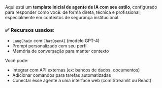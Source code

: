 Aqui está um **template inicial de agente de IA com seu estilo**, configurado para responder como você: de forma direta, técnica e profissional, especialmente em contextos de segurança institucional.

### ✅ Recursos usados:

* `LangChain` com `ChatOpenAI` (modelo GPT-4)
* Prompt personalizado com seu perfil
* Memória de conversação para manter contexto

Você pode:

* Integrar com API externas (ex: bancos de dados, documentos)
* Adicionar comandos para tarefas automatizadas
* Conectar esse agente a uma interface web (com Streamlit ou React)

